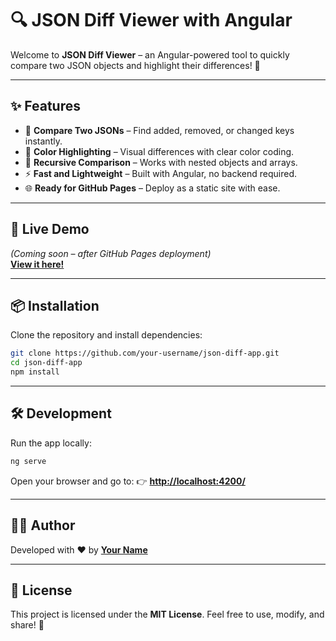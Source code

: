 # 🔍 JSON Diff Viewer with Angular

Welcome to **JSON Diff Viewer** – an Angular-powered tool to quickly compare two JSON objects and highlight their differences! 🚀 

---

## ✨ Features
- 📝 **Compare Two JSONs** – Find added, removed, or changed keys instantly.  
- 🌈 **Color Highlighting** – Visual differences with clear color coding.  
- 🔄 **Recursive Comparison** – Works with nested objects and arrays.  
- ⚡ **Fast and Lightweight** – Built with Angular, no backend required.  
- 🌐 **Ready for GitHub Pages** – Deploy as a static site with ease.

---

## 🚀 Live Demo
*(Coming soon – after GitHub Pages deployment)*  
[**View it here!**](https://mufasa-dev.github.io/Json-diff/)  

---

## 📦 Installation

Clone the repository and install dependencies:

```bash
git clone https://github.com/your-username/json-diff-app.git
cd json-diff-app
npm install
````

---

## 🛠️ Development

Run the app locally:

```bash
ng serve
```

Open your browser and go to:
👉 **[http://localhost:4200/](http://localhost:4200/)**

---

## 👨‍💻 Author

Developed with ❤️ by **[Your Name](https://github.com/your-username)**

---

## 📜 License

This project is licensed under the **MIT License**.
Feel free to use, modify, and share! 🎉

```
